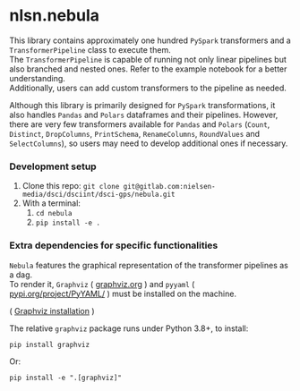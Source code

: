 # nlsn.nebula

This library contains approximately one hundred `PySpark` transformers and a `TransformerPipeline`
class to execute them.<br>
The `TransformerPipeline` is capable of running not only linear pipelines but also branched and nested ones.
Refer to the example notebook for a better understanding.<br>
Additionally, users can add custom transformers to the pipeline as needed.

Although this library is primarily designed for `PySpark` transformations, it also handles
`Pandas` and `Polars` dataframes and their pipelines. However, there are very few transformers
available for `Pandas` and `Polars` (`Count`, `Distinct`, `DropColumns`, `PrintSchema`,
`RenameColumns`, `RoundValues` and `SelectColumns`), so users may need to develop additional
ones if necessary.

### Development setup

 1. Clone this repo: `git clone git@gitlab.com:nielsen-media/dsci/dsciint/dsci-gps/nebula.git`
 2. With a terminal:
    1. `cd nebula`
    2. `pip install -e .`

### Extra dependencies for specific functionalities

`Nebula` features the graphical representation of the transformer pipelines as a dag.<br>
To render it, `Graphviz` ( [graphviz.org](https://graphviz.org/) ) and `pyyaml`
( [pypi.org/project/PyYAML/](https://pypi.org/project/PyYAML/) ) must be installed on the machine.

( [Graphviz installation](https://graphviz.org/download/) )

The relative `graphviz` package runs under Python 3.8+, to install:
```
pip install graphviz
```
Or:
```
pip install -e ".[graphviz]"
```
